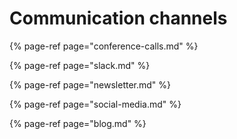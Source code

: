 # Communication channels

{% page-ref page="conference-calls.md" %}

{% page-ref page="slack.md" %}

{% page-ref page="newsletter.md" %}

{% page-ref page="social-media.md" %}

{% page-ref page="blog.md" %}



### 

